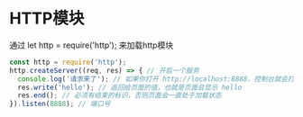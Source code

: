 # HTTP模块

通过
let http = require('http');
来加载http模块

```js
const http = require('http');
http.createServer((req, res) => { // 开启一个服务
  console.log('请求来了'); // 如果你打开 http://localhost:8888，控制台就会打印此消息
  res.write('hello'); // 返回给页面的值，也就是页面会显示 hello
  res.end(); // 必须有结束的标识，否则页面会一直处于加载状态
}).listen(8888); // 端口号
```